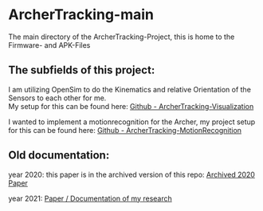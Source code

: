 # ArcherTracking-main
 The main directory of the ArcherTracking-Project, this is home to the  Firmware- and APK-Files

## The subfields of this project:
I am utilizing OpenSim to do the Kinematics and relative Orientation of the Sensors to each other for me.  
My setup for this can be found here:
[Github - ArcherTracking-Visualization](https://github.com/Escape9002/ArcherTracking-Visualisation)

I wanted to implement a motionrecognition for the Archer, my project setup for this can be found here:
[Github - ArcherTracking-MotionRecognition](https://github.com/Escape9002/ArcherTracking-MotionRecognition)

## Old documentation:
year 2020: this paper is in the archived version of this repo: [Archived 2020 Paper](https://github.com/Escape9002/ArcherTracking/blob/main/Documentation/2020/Papers/Schriftliche%20Arbeit.pdf)

year 2021: [Paper / Documentation of my research](https://github.com/Escape9002/ArcherTracking-main/blob/main/Documentation/Papers/ArcherTracking.pdf)
